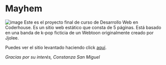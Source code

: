 # Mayhem
![image](https://github.com/ConstanzaSanMiguel/Mayhem/assets/136521611/5aa2f00a-2d82-4872-8720-90be08ec61cd)
Este es el proyecto final de curso de Desarrollo Web en Coderhouse. 
Es un sitio web estático que consta de 5 páginas. Está basado en una banda de k-pop ficticia de un Webtoon originalmente creado por Jjolee.

Puedes ver el sitio levantado haciendo click <a href="https://constanzasanmiguel.github.io/Mayhem" target="_blank">aquí</a>.

<i>Gracias por su interés, Constanza San Miguel</i>
